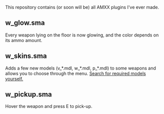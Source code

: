 This repository contains (or soon will be) all AMXX plugins I've ever made.

## w_glow.sma
Every weapon lying on the floor is now glowing, and the color depends on its ammo amount.

## w_skins.sma
Adds a few new models (v_\*.mdl, w_\*.mdl, p_\*.mdl) to some weapons and allows you to choose through the menu. [Search for required models yourself.](https://gamebanana.com/skins/games/4254)

## w_pickup.sma
Hover the weapon and press E to pick-up.
